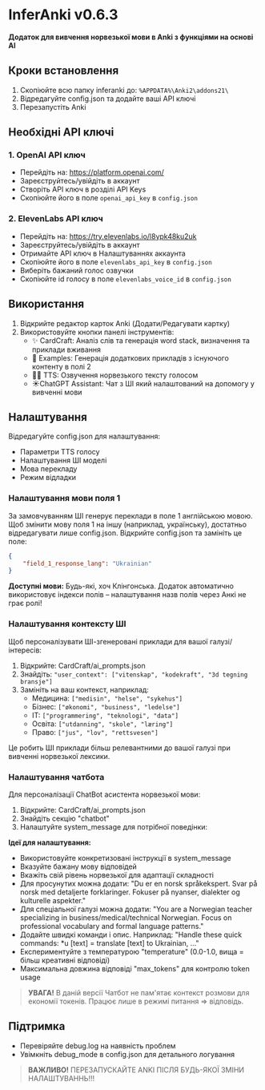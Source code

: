 # InferAnki v0.6.3

**Додаток для вивчення норвезької мови в Anki з функціями на основі AI**

## Кроки встановлення

1. Скопіюйте всю папку inferanki до: `%APPDATA%\Anki2\addons21\`
2. Відредагуйте config.json та додайте ваші API ключі
3. Перезапустіть Anki

## Необхідні API ключі

### 1. OpenAI API ключ
- Перейдіть на: https://platform.openai.com/
- Зареєструйтесь/увійдіть в аккаунт
- Створіть API ключ в розділі API Keys
- Скопіюйте його в поле `openai_api_key` в `config.json`

### 2. ElevenLabs API ключ
- Перейдіть на: https://try.elevenlabs.io/l8ypk48ku2uk
- Зареєструйтесь/увійдіть в аккаунт
- Отримайте API ключ в Налаштуваннях аккаунта
- Скопіюйте його в поле `elevenlabs_api_key` в `config.json`
- Виберіть бажаний голос озвучки
-  Скопіюйте id голосу в поле `elevenlabs_voice_id` в `config.json`


## Використання

1. Відкрийте редактор карток Anki (Додати/Редагувати картку)
2. Використовуйте кнопки панелі інструментів:
   - ✨ CardCraft: Аналіз слів та генерація word stack, визначення та приклади вживання
   - 📝 Examples: Генерація додаткових прикладів з існуючого контенту в полі 2
   - 👩🏼 TTS: Озвучення норвезького тексту голосом
   - ☀️ChatGPT Assistant: Чат з ШІ який налаштований на допомогу у вивченні мови

## Налаштування

Відредагуйте config.json для налаштування:
- Параметри TTS голосу
- Налаштування ШІ моделі
- Мова перекладу
- Режим відладки

### Налаштування мови поля 1

За замовчуванням ШІ генерує переклади в поле 1 англійською мовою.
Щоб змінити мову поля 1 на іншу (наприклад, українську), достатньо відредагувати лише config.json. Відкрийте config.json та замініть це поле:

```json
{
    "field_1_response_lang": "Ukrainian"
}
```

**Доступні мови:** Будь-які, хоч Клінгонська. Додаток автоматично використовує індекси полів – налаштування назв полів через Анкі не грає ролі!

### Налаштування контексту ШІ

Щоб персоналізувати ШІ-згенеровані приклади для вашої галузі/інтересів:

1. Відкрийте: CardCraft/ai_prompts.json
2. Знайдіть: `"user_context": ["vitenskap", "kodekraft", "3d tegning bransje"]`
3. Замініть на ваш контекст, наприклад:
   - Медицина: `["medisin", "helse", "sykehus"]`
   - Бізнес: `["økonomi", "business", "ledelse"]`
   - IT: `["programmering", "teknologi", "data"]`
   - Освіта: `["utdanning", "skole", "læring"]`
   - Право: `["jus", "lov", "rettsvesen"]`

Це робить ШІ приклади більш релевантними до вашої галузі при вивченні норвезької лексики.

### Налаштування чатбота

Для персоналізації ChatBot асистента норвезької мови:

1. Відкрийте: CardCraft/ai_prompts.json
2. Знайдіть секцію "chatbot"
3. Налаштуйте system_message для потрібної поведінки:

**Ідеї для налаштування:**
- Використовуйте конкретизовані інструкції в system_message
- Вказуйте бажану мову відповідей
- Вкажіть свій рівень норвезької для адаптації складності
- Для просунутих можна додати: "Du er en norsk språkekspert. Svar på norsk med detaljerte forklaringer. Fokuser på nyanser, dialekter og kulturelle aspekter."
- Для спеціальної галузі можна додати: "You are a Norwegian teacher specializing in business/medical/technical Norwegian. Focus on professional vocabulary and formal language patterns."
- Додайте швидкі команди і опис. Наприклад: "Handle these quick commands: *u [text] = translate [text] to Ukrainian, ..."
- Експериментуйте з температурою "temperature" (0.0-1.0, вища = більш креативні відповіді)
- Максимальна довжина відповіді "max_tokens" для контролю token usage

> **УВАГА!** В даній версії Чатбот не пам'ятає контекст розмови для економії токенів. Працює лише в режимі питання ⇒ відповідь.


## Підтримка

- Перевіряйте debug.log на наявність проблем
- Увімкніть debug_mode в config.json для детального логування


> **ВАЖЛИВО!** ПЕРЕЗАПУСКАЙТЕ ANKI ПІСЛЯ БУДЬ-ЯКОЇ ЗМІНИ НАЛАШТУВАННЬ!!!